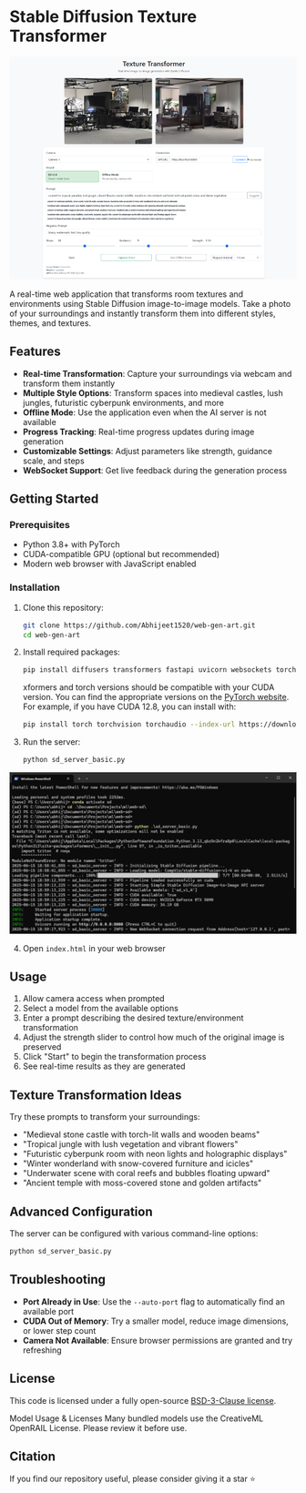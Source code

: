 # Stable Diffusion Texture Transformer

[![Demo](./images/demo.png)](https://texture-transformer.abhi1520.com/)

A real-time web application that transforms room textures and environments using Stable Diffusion image-to-image models. Take a photo of your surroundings and instantly transform them into different styles, themes, and textures.

## Features

- **Real-time Transformation**: Capture your surroundings via webcam and transform them instantly
- **Multiple Style Options**: Transform spaces into medieval castles, lush jungles, futuristic cyberpunk environments, and more
- **Offline Mode**: Use the application even when the AI server is not available
- **Progress Tracking**: Real-time progress updates during image generation
- **Customizable Settings**: Adjust parameters like strength, guidance scale, and steps
- **WebSocket Support**: Get live feedback during the generation process

## Getting Started

### Prerequisites

- Python 3.8+ with PyTorch
- CUDA-compatible GPU (optional but recommended)
- Modern web browser with JavaScript enabled

### Installation

1. Clone this repository:
   ```bash
   git clone https://github.com/Abhijeet1520/web-gen-art.git
   cd web-gen-art
   ```


2. Install required packages:
   ```bash
   pip install diffusers transformers fastapi uvicorn websockets torch pillow scipy
   ```

   xformers and torch versions should be compatible with your CUDA version. You can find the appropriate versions on the [PyTorch website](https://pytorch.org/get-started/locally/).
   For example, if you have CUDA 12.8, you can install with:
   ```bash
   pip install torch torchvision torchaudio --index-url https://download.pytorch.org/whl/cu128
   ```

3. Run the server:
   ```bash
   python sd_server_basic.py
   ```

![Server Demo](./images/simple%20server%20run.png)

4. Open `index.html` in your web browser

## Usage

1. Allow camera access when prompted
2. Select a model from the available options
3. Enter a prompt describing the desired texture/environment transformation
4. Adjust the strength slider to control how much of the original image is preserved
5. Click "Start" to begin the transformation process
6. See real-time results as they are generated

## Texture Transformation Ideas

Try these prompts to transform your surroundings:

- "Medieval stone castle with torch-lit walls and wooden beams"
- "Tropical jungle with lush vegetation and vibrant flowers"
- "Futuristic cyberpunk room with neon lights and holographic displays"
- "Winter wonderland with snow-covered furniture and icicles"
- "Underwater scene with coral reefs and bubbles floating upward"
- "Ancient temple with moss-covered stone and golden artifacts"

## Advanced Configuration

The server can be configured with various command-line options:

```bash
python sd_server_basic.py
```

## Troubleshooting

- **Port Already in Use**: Use the `--auto-port` flag to automatically find an available port
- **CUDA Out of Memory**: Try a smaller model, reduce image dimensions, or lower step count
- **Camera Not Available**: Ensure browser permissions are granted and try refreshing

## License

This code is licensed under a fully open-source [BSD-3-Clause license](./LICENSE).

Model Usage & Licenses
Many bundled models use the CreativeML OpenRAIL License. Please review it before use.

## Citation
If you find our repository useful, please consider giving it a star ⭐
